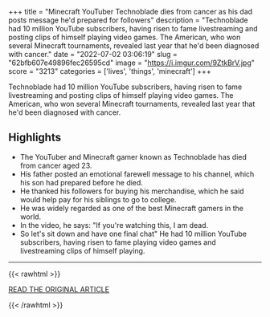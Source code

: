+++
title = "Minecraft YouTuber Technoblade dies from cancer as his dad posts message he'd prepared for followers"
description = "Technoblade had 10 million YouTube subscribers, having risen to fame livestreaming and posting clips of himself playing video games. The American, who won several Minecraft tournaments, revealed last year that he'd been diagnosed with cancer."
date = "2022-07-02 03:06:19"
slug = "62bfb607e49896fec26595cd"
image = "https://i.imgur.com/9ZtkBrV.jpg"
score = "3213"
categories = ['lives', 'things', 'minecraft']
+++

Technoblade had 10 million YouTube subscribers, having risen to fame livestreaming and posting clips of himself playing video games. The American, who won several Minecraft tournaments, revealed last year that he'd been diagnosed with cancer.

## Highlights

- The YouTuber and Minecraft gamer known as Technoblade has died from cancer aged 23.
- His father posted an emotional farewell message to his channel, which his son had prepared before he died.
- He thanked his followers for buying his merchandise, which he said would help pay for his siblings to go to college.
- He was widely regarded as one of the best Minecraft gamers in the world.
- In the video, he says: "If you're watching this, I am dead.
- So let's sit down and have one final chat" He had 10 million YouTube subscribers, having risen to fame playing video games and livestreaming clips of himself playing.

---

{{< rawhtml >}}
  <p class="article-category">
    <a target="_blank" href="https://news.sky.com/story/minecraft-youtuber-technoblade-dies-from-cancer-as-his-dad-posts-message-hed-prepared-for-followers-12643584">READ THE ORIGINAL ARTICLE</a>
  </p>
{{< /rawhtml >}}
